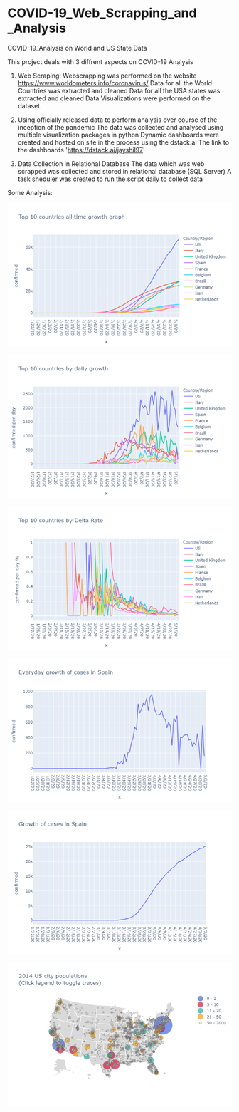 # COVID-19_Web_Scrapping_and _Analysis
COVID-19_Analysis on World and US State Data

This project deals with 3 diffrent aspects on COVID-19 Analysis

1. Web Scraping:
Webscrapping was performed on the website https://www.worldometers.info/coronavirus/
Data for all the World Countries was extracted and cleaned
Data for all the USA states was extracted and cleaned
Data Visualizations were performed on the dataset.

2. Using officially released data to perform analysis over course of the inception of the pandemic
The data was collected and analysed using multiple visualization packages in python
Dynamic dashboards were created and hosted on site in the process using the dstack.ai
The link to the dashboards
'https://dstack.ai/jayshil97'

3. Data Collection in Relational Database
The data which was web scrapped was collected and stored in relational database (SQL Server)
A task sheduler was created to run the script daily to collect data

Some Analysis: 

![](Images/top%2010%20countries%20eventual%20case%20growth.png)

![](Images/top%2010%20countries%20daily%20case%20growth.png)

![](Images/to%2010%20countries%20data%20based%20on%20delta%20rate.png)

![](Images/everyday%20cases%20growth%20in%20spain.png)

![](Images/growth%20of%20cases%20in%20spain.png)

![](Images/Usa%20map.png)









